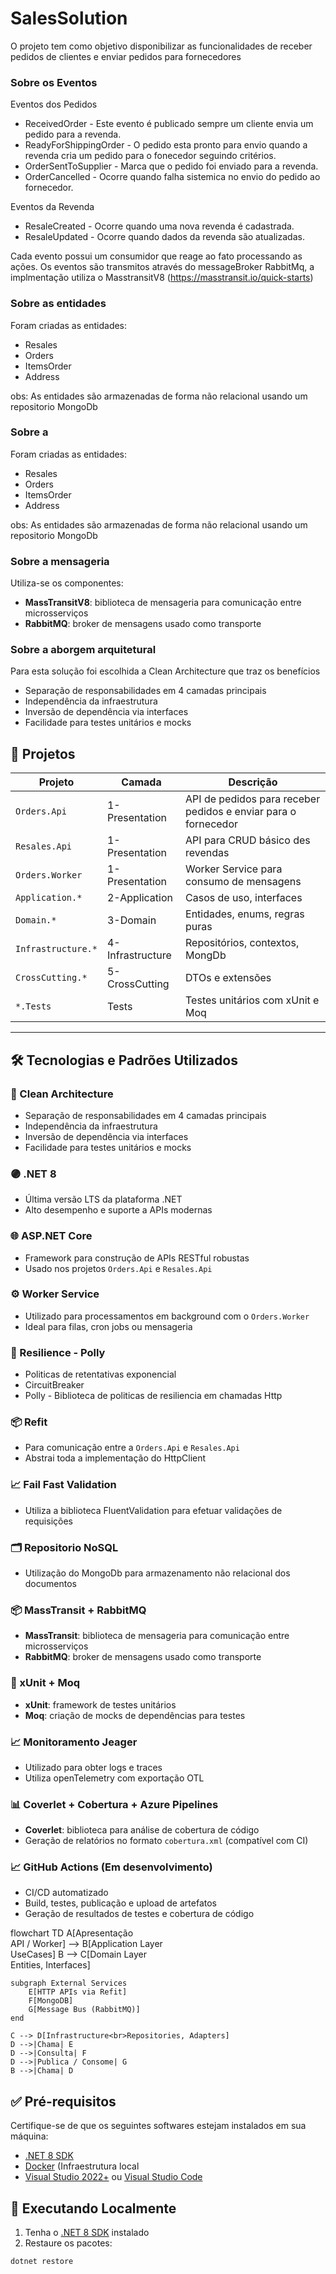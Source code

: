 # SalesSolution

O projeto tem como objetivo disponibilizar as funcionalidades de receber pedidos de clientes e enviar pedidos para fornecedores


### Sobre os Eventos

Eventos dos Pedidos
- ReceivedOrder - Este evento é publicado sempre um cliente envia um pedido para a revenda.
- ReadyForShippingOrder - O pedido esta pronto para envio quando a revenda cria um pedido para o fonecedor seguindo critérios.  
- OrderSentToSupplier - Marca que o pedido foi enviado para a revenda.
- OrderCancelled - Ocorre quando falha sistemica no envio do pedido ao fornecedor.

Eventos da Revenda
- ResaleCreated - Ocorre quando uma nova revenda é cadastrada.
- ResaleUpdated - Ocorre quando dados da revenda são atualizadas. 

Cada evento possui um consumidor que reage ao fato processando as ações. 
Os eventos são transmitos através do messageBroker RabbitMq, a implmentação utiliza o MasstransitV8 (https://masstransit.io/quick-starts)

### Sobre as entidades

Foram criadas as entidades: 
- Resales 
- Orders
- ItemsOrder
- Address

obs: As entidades são armazenadas de forma não relacional usando um repositorio MongoDb

### Sobre a

Foram criadas as entidades: 
- Resales 
- Orders
- ItemsOrder
- Address

obs: As entidades são armazenadas de forma não relacional usando um repositorio MongoDb

### Sobre a mensageria 

Utiliza-se os componentes:
- **MassTransitV8**: biblioteca de mensageria para comunicação entre microsserviços
- **RabbitMQ**: broker de mensagens usado como transporte


### Sobre a aborgem arquitetural

Para esta solução foi escolhida a Clean Architecture que traz os benefícios

- Separação de responsabilidades em 4 camadas principais
- Independência da infraestrutura
- Inversão de dependência via interfaces
- Facilidade para testes unitários e mocks

## 📁 Projetos

| Projeto                       | Camada          | Descrição                                                        |
|-------------------------------|-----------------|------------------------------------------------------------------|
| `Orders.Api`                  | 1-Presentation  | API de pedidos para receber pedidos e enviar para o fornecedor   |
| `Resales.Api`                 | 1-Presentation  | API para CRUD básico des revendas                                |
| `Orders.Worker`               | 1-Presentation  | Worker Service para consumo de mensagens                         |
| `Application.*`               | 2-Application   | Casos de uso, interfaces                                         |
| `Domain.*`                    | 3-Domain        | Entidades, enums, regras puras                                   |
| `Infrastructure.*`            | 4-Infrastructure| Repositórios, contextos, MongDb                                  |
| `CrossCutting.*`              | 5-CrossCutting  | DTOs e extensões                                                 |
| `*.Tests`                     | Tests           | Testes unitários com xUnit e Moq                                 |

---


## 🛠️ Tecnologias e Padrões Utilizados

### 🧼 Clean Architecture
- Separação de responsabilidades em 4 camadas principais
- Independência da infraestrutura
- Inversão de dependência via interfaces
- Facilidade para testes unitários e mocks

### 🟣 .NET 8
- Última versão LTS da plataforma .NET
- Alto desempenho e suporte a APIs modernas

### 🌐 ASP.NET Core
- Framework para construção de APIs RESTful robustas
- Usado nos projetos `Orders.Api` e `Resales.Api`

### ⚙️ Worker Service
- Utilizado para processamentos em background com o `Orders.Worker`
- Ideal para filas, cron jobs ou mensageria

### 🧼 Resilience - Polly
- Politicas de retentativas exponencial
- CircuitBreaker
- Polly - Biblioteca de politicas de resiliencia em chamadas Http

### 📦 Refit 
- Para comunicação entre a `Orders.Api` e `Resales.Api`
- Abstrai toda a implementação do HttpClient 

### 📈 Fail Fast Validation 
- Utiliza a biblioteca FluentValidation para efetuar validações de requisições

### 🗂️ Repositorio NoSQL 
- Utilização do MongoDb para armazenamento não relacional dos documentos  

### 📦 MassTransit + RabbitMQ
- **MassTransit**: biblioteca de mensageria para comunicação entre microsserviços
- **RabbitMQ**: broker de mensagens usado como transporte

### 🧪 xUnit + Moq
- **xUnit**: framework de testes unitários
- **Moq**: criação de mocks de dependências para testes

### 📈 Monitoramento Jeager
- Utilizado para obter logs e traces
- Utiliza openTelemetry com exportação OTL 

### 📊 Coverlet + Cobertura + Azure Pipelines
- **Coverlet**: biblioteca para análise de cobertura de código
- Geração de relatórios no formato `cobertura.xml` (compatível com CI)

### 📈 GitHub Actions (Em desenvolvimento)
- CI/CD automatizado
- Build, testes, publicação e upload de artefatos
- Geração de resultados de testes e cobertura de código


flowchart TD
    A[Apresentação<br>API / Worker] --> B[Application Layer<br>UseCases]
    B --> C[Domain Layer<br>Entities, Interfaces]

    subgraph External Services
        E[HTTP APIs via Refit]
        F[MongoDB]
        G[Message Bus (RabbitMQ)]
    end

    C --> D[Infrastructure<br>Repositories, Adapters]
    D -->|Chama| E
    D -->|Consulta| F
    D -->|Publica / Consome| G
    B -->|Chama| D


## ✅ Pré-requisitos

Certifique-se de que os seguintes softwares estejam instalados em sua máquina:

- [.NET 8 SDK](https://dotnet.microsoft.com/download/dotnet/8.0)
- [Docker](https://www.docker.com/) (Infraestrutura local
- [Visual Studio 2022+](https://visualstudio.microsoft.com/) ou [Visual Studio Code](https://code.visualstudio.com/)



## 🚀 Executando Localmente

1. Tenha o [.NET 8 SDK](https://dotnet.microsoft.com/download/dotnet/8.0) instalado
2. Restaure os pacotes:

```bash
dotnet restore
